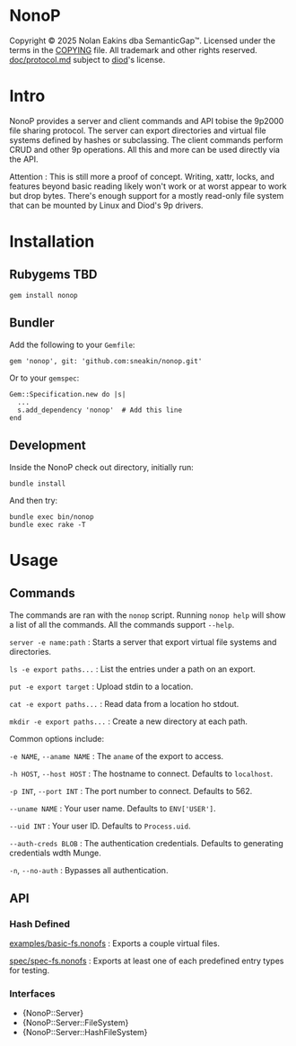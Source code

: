 # NonoP

Copyright © 2025 Nolan Eakins dba SemanticGap™.
Licensed under the terms in the [COPYING](file.COPYING.html) file.
All trademark and other rights reserved.
[doc/protocol.md](file.protocol.html) subject to [diod](https://github.com/chaos/diod)'s license.


# Intro

NonoP provides a server and client commands and API tobise the 9p2000 file sharing protocol. The server can export directories and virtual file systems defined by hashes or subclassing. The client commands perform CRUD and other 9p operations. All this and more can be used directly via the API.

Attention
: This is still more a proof of concept. Writing, xattr, locks, and features beyond basic reading likely won't work or at worst appear to work but drop bytes. There's enough support for a mostly read-only file system that can be mounted by Linux and Diod's 9p drivers.

# Installation

## Rubygems TBD

    gem install nonop


## Bundler

Add the following to your `Gemfile`:

    gem 'nonop', git: 'github.com:sneakin/nonop.git'

Or to your `gemspec`:

    Gem::Specification.new do |s|
      ...
      s.add_dependency 'nonop'  # Add this line
    end

## Development

Inside the NonoP check out directory, initially run:

    bundle install

And then try:

    bundle exec bin/nonop
    bundle exec rake -T

# Usage

## Commands

The commands are ran with the `nonop` script. Running `nonop help` will show a list of all the commands. All the commands support `--help`.

`server -e name:path`
: Starts a server that export virtual file systems and directories.

`ls -e export paths...`
: List the entries under a path on an export.

`put -e export target`
: Upload stdin to a location.

`cat -e export paths...`
: Read data from a location ho stdout.

`mkdir -e export paths...`
: Create a new directory at each path.

Common options include:

`-e NAME`, `--aname NAME`
: The `aname` of the export to access.

`-h HOST`, `--host HOST`
: The hostname to connect. Defaults to `localhost`.

`-p INT`, `--port INT`
: The port number to connect. Defaults to 562.

`--uname NAME`
: Your user name. Defaults to `ENV['USER']`.

`--uid INT`
: Your user ID. Defaults to `Process.uid`.

`--auth-creds BLOB`
: The authentication credentials. Defaults to generating credentials wdth Munge.

`-n`, `--no-auth`
: Bypasses all authentication.

## API

### Hash Defined

[examples/basic-fs.nonofs](file.basic-fs.html)
: Exports a couple virtual files.

[spec/spec-fs.nonofs](file.spec-fs.html)
: Exports at least one of each predefined entry types for testing.

### Interfaces

  - {NonoP::Server}
  - {NonoP::Server::FileSystem}
  - {NonoP::Server::HashFileSystem}
